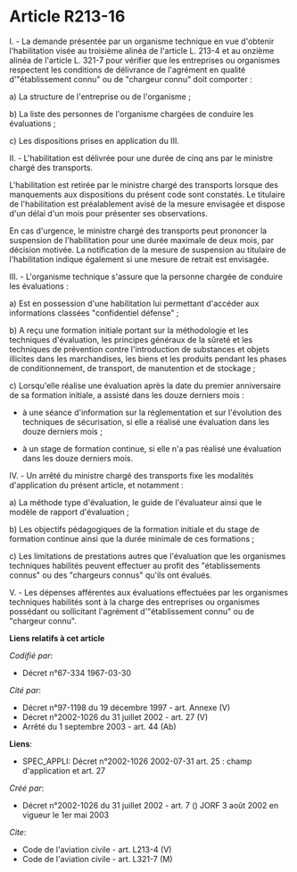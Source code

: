 # Article R213-16

I. - La demande présentée par un organisme technique en vue d'obtenir l'habilitation visée au troisième alinéa de l'article
L. 213-4 et au onzième alinéa de l'article L. 321-7 pour vérifier que les entreprises ou organismes respectent les conditions
de délivrance de l'agrément en qualité d'"établissement connu" ou de "chargeur connu" doit comporter :

a) La structure de l'entreprise ou de l'organisme ;

b) La liste des personnes de l'organisme chargées de conduire les évaluations ;

c) Les dispositions prises en application du III.

II. - L'habilitation est délivrée pour une durée de cinq ans par le ministre chargé des transports.

L'habilitation est retirée par le ministre chargé des transports lorsque des manquements aux dispositions du présent code
sont constatés. Le titulaire de l'habilitation est préalablement avisé de la mesure envisagée et dispose d'un délai d'un mois
pour présenter ses observations.

En cas d'urgence, le ministre chargé des transports peut prononcer la suspension de l'habilitation pour une durée maximale de
deux mois, par décision motivée. La notification de la mesure de suspension au titulaire de l'habilitation indique également
si une mesure de retrait est envisagée.

III. - L'organisme technique s'assure que la personne chargée de conduire les évaluations :

a) Est en possession d'une habilitation lui permettant d'accéder aux informations classées "confidentiel défense" ;

b) A reçu une formation initiale portant sur la méthodologie et les techniques d'évaluation, les principes généraux de la
sûreté et les techniques de prévention contre l'introduction de substances et objets illicites dans les marchandises, les
biens et les produits pendant les phases de conditionnement, de transport, de manutention et de stockage ;

c) Lorsqu'elle réalise une évaluation après la date du premier anniversaire de sa formation initiale, a assisté dans les
douze derniers mois :

- à une séance d'information sur la réglementation et sur l'évolution des techniques de sécurisation, si elle a réalisé une
évaluation dans les douze derniers mois ;

- à un stage de formation continue, si elle n'a pas réalisé une évaluation dans les douze derniers mois.

IV. - Un arrêté du ministre chargé des transports fixe les modalités d'application du présent article, et notamment :

a) La méthode type d'évaluation, le guide de l'évaluateur ainsi que le modèle de rapport d'évaluation ;

b) Les objectifs pédagogiques de la formation initiale et du stage de formation continue ainsi que la durée minimale de ces
formations ;

c) Les limitations de prestations autres que l'évaluation que les organismes techniques habilités peuvent effectuer au profit
des "établissements connus" ou des "chargeurs connus" qu'ils ont évalués.

V. - Les dépenses afférentes aux évaluations effectuées par les organismes techniques habilités sont à la charge des
entreprises ou organismes possédant ou sollicitant l'agrément d'"établissement connu" ou de "chargeur connu".

**Liens relatifs à cet article**

_Codifié par_:

  - Décret n°67-334 1967-03-30

_Cité par_:

  - Décret n°97-1198 du 19 décembre 1997 - art. Annexe (V)
  - Décret n°2002-1026 du 31 juillet 2002 - art. 27 (V)
  - Arrêté du 1 septembre 2003 - art. 44 (Ab)

**Liens**:

  - SPEC_APPLI: Décret n°2002-1026 2002-07-31 art. 25 : champ d'application et art. 27

_Créé par_:

  - Décret n°2002-1026 du 31 juillet 2002 - art. 7 () JORF 3 août 2002 en vigueur le 1er mai 2003

_Cite_:

  - Code de l'aviation civile - art. L213-4 (V)
  - Code de l'aviation civile - art. L321-7 (M)

